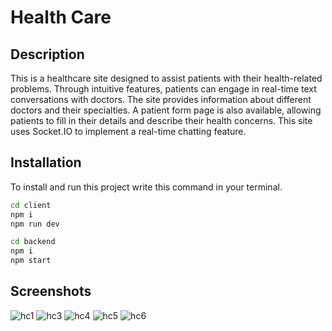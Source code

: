# Health Care

## Description
This is a healthcare site designed to assist patients with their health-related problems. Through intuitive features, patients can engage in real-time text conversations with doctors. The site provides information about different doctors and their specialties. A patient form page is also available, allowing patients to fill in their details and describe their health concerns.
This site uses Socket.IO to implement a real-time chatting feature.

## Installation

To install and run this project write this command in your terminal.

```bash
cd client
npm i
npm run dev

cd backend
npm i
npm start
```


## Screenshots
![hc1](https://github.com/deevesh11nov/Health-Care/assets/127090783/7908fe31-c86a-4f57-8364-912bbaad02bf)
![hc3](https://github.com/deevesh11nov/Health-Care/assets/127090783/16190aee-a2fc-471d-8899-a1fa79dfb58a)
![hc4](https://github.com/deevesh11nov/Health-Care/assets/127090783/97c6eb2f-2528-4509-9633-93a22ade411f)
![hc5](https://github.com/deevesh11nov/Health-Care/assets/127090783/37f48e51-88bd-4479-9a2b-277c5105d309)
![hc6](https://github.com/deevesh11nov/Health-Care/assets/127090783/1fedfefb-5c33-421a-b89e-eecc84bfe67f)



